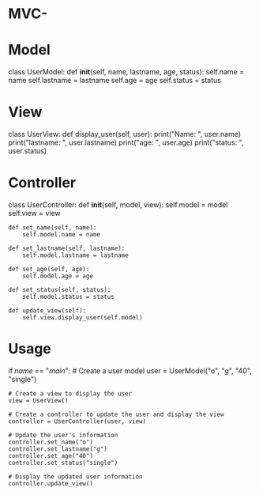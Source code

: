 # MVC-
# Model
class UserModel:
    def __init__(self, name, lastname, age, status):
        self.name = name
        self.lastname = lastname
        self.age = age
        self.status = status

# View
class UserView:
    def display_user(self, user):
        print("Name: ", user.name)
        print("lastname: ", user.lastname)
        print("age: ", user.age)
        print("status: ", user.status)
       

# Controller
class UserController:
    def __init__(self, model, view):
        self.model = model
        self.view = view

    def set_name(self, name):
        self.model.name = name

    def set_lastname(self, lastname):
        self.model.lastname = lastname
        
    def set_age(self, age):
        self.model.age = age
        
    def set_status(self, status):
        self.model.status = status

    def update_view(self):
        self.view.display_user(self.model)

# Usage
if _name_ == "_main_":
    # Create a user model
    user = UserModel("o", "g", "40", "single")

    # Create a view to display the user
    view = UserView()

    # Create a controller to update the user and display the view
    controller = UserController(user, view)

    # Update the user's information
    controller.set_name("o")
    controller.set_lastname("g")
    controller.set_age("40")
    controller.set_status("single")

    # Display the updated user information
    controller.update_view()
